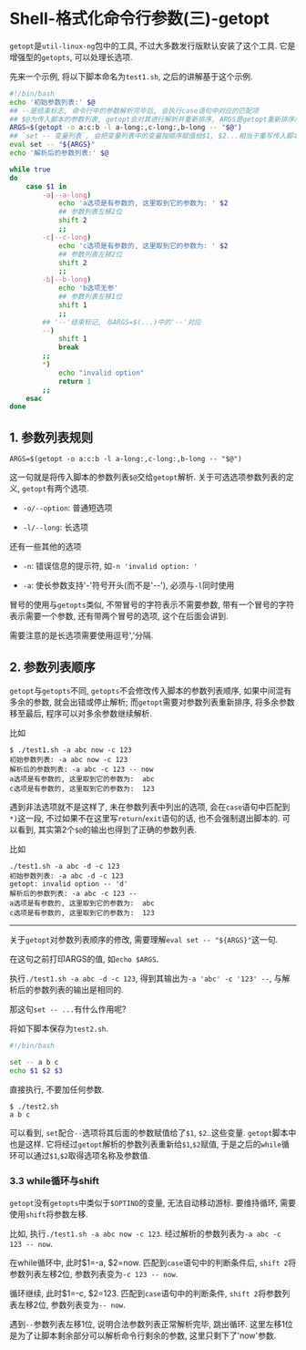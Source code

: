 # Shell-格式化命令行参数(三)-getopt

`getopt`是`util-linux-ng`包中的工具, 不过大多数发行版默认安装了这个工具. 它是增强型的`getopts`, 可以处理长选项.

先来一个示例, 将以下脚本命名为`test1.sh`, 之后的讲解基于这个示例.

```bash
#!/bin/bash
echo '初始参数列表:' $@
## --是结束标志, 命令行中的参数解析完毕后, 会执行case语句中对应的匹配项
## $@为传入脚本的参数列表, getopt会对其进行解析并重新排序, ARGS是getopt重新排序后的参数列表字符串, 可以通过echo查看
ARGS=$(getopt -o a:c:b -l a-long:,c-long:,b-long -- "$@")
## `set -- 变量列表`, 会把变量列表中的变量按顺序赋值给$1, $2...相当于重写传入脚本的参数列表
eval set -- "${ARGS}"
echo '解析后的参数列表:' $@

while true
do
	case $1 in
		-a|--a-long)
			echo 'a选项是有参数的, 这里取到它的参数为: ' $2
			## 参数列表左移2位
            shift 2
			;;
		-c|--c-long)
			echo 'c选项是有参数的, 这里取到它的参数为: ' $2
			## 参数列表左移2位
            shift 2
			;;
		-b|--b-long)
			echo 'b选项无参'
			## 参数列表左移1位
            shift 1
			;;
		## '--'结束标记, 与ARGS=$(...)中的'--'对应
		--)
			shift 1
			break
		;;
		*)
			echo "invalid option"
			return 1
		;;
	esac
done
```

## 1. 参数列表规则

`ARGS=$(getopt -o a:c:b -l a-long:,c-long:,b-long -- "$@")`

这一句就是将传入脚本的参数列表`$@`交给`getopt`解析. 关于可选选项参数列表的定义, `getopt`有两个选项.

- `-o/--option`: 普通短选项

- `-l/--long`: 长选项

还有一些其他的选项

- `-n`: 错误信息的提示符, 如`-n 'invalid option: '`

- `-a`: 使长参数支持'-'符号开头(而不是'--'), 必须与`-l`同时使用

冒号的使用与`getopts`类似, 不带冒号的字符表示不需要参数, 带有一个冒号的字符表示需要一个参数, 还有带两个冒号的选项, 这个在后面会讲到.

需要注意的是长选项需要使用逗号','分隔.

## 2. 参数列表顺序

`getopt`与`getopts`不同, `getopts`不会修改传入脚本的参数列表顺序, 如果中间混有多余的参数, 就会出错或停止解析; 而`getopt`需要对参数列表重新排序, 将多余参数移至最后, 程序可以对多余参数继续解析.

比如

```
$ ./test1.sh -a abc now -c 123
初始参数列表: -a abc now -c 123
解析后的参数列表: -a abc -c 123 -- now
a选项是有参数的, 这里取到它的参数为:  abc
c选项是有参数的, 这里取到它的参数为:  123
```

遇到非法选项就不是这样了, 未在参数列表中列出的选项, 会在`case`语句中匹配到`*)`这一段, 不过如果不在这里写`return`/`exit`语句的话, 也不会强制退出脚本的. 可以看到, 其实第2个`$@`的输出也得到了正确的参数列表.

比如

```
./test1.sh -a abc -d -c 123
初始参数列表: -a abc -d -c 123
getopt: invalid option -- 'd'
解析后的参数列表: -a abc -c 123 --
a选项是有参数的, 这里取到它的参数为:  abc
c选项是有参数的, 这里取到它的参数为:  123
```

------

关于`getopt`对参数列表顺序的修改, 需要理解`eval set -- "${ARGS}"`这一句. 

在这句之前打印ARGS的值, 如`echo $ARGS`. 

执行`./test1.sh -a abc -d -c 123`, 得到其输出为`-a 'abc' -c '123' --`, 与解析后的参数列表的输出是相同的. 

那这句`set -- ...`有什么作用呢?

将如下脚本保存为`test2.sh`. 

```bash
#!/bin/bash

set -- a b c
echo $1 $2 $3
```

直接执行, 不要加任何参数.

```
$ ./test2.sh 
a b c
```

可以看到, `set`配合`--`选项将其后面的参数赋值给了`$1`, `$2`..这些变量. `getopt`脚本中也是这样. 它将经过`getopt`解析的参数列表重新给`$1`,`$2`赋值, 于是之后的`while`循环可以通过`$1`,`$2`取得选项名称及参数值.

### 3.3 while循环与shift

`getopt`没有`getopts`中类似于`$OPTIND`的变量, 无法自动移动游标. 要维持循环, 需要使用`shift`将参数左移.

比如, 执行`./test1.sh -a abc now -c 123`. 经过解析的参数列表为`-a abc -c 123 -- now`.

在while循环中, 此时$1=-a, $2=now. 匹配到`case`语句中的判断条件后, `shift 2`将参数列表左移2位, 参数列表变为`-c 123 -- now`.

循环继续, 此时$1=-c, $2=123. 匹配到`case`语句中的判断条件, `shift 2`将参数列表左移2位, 参数列表变为`-- now`.

遇到`--`参数列表左移1位, 说明合法参数列表正常解析完毕, 跳出循环. 这里左移1位是为了让脚本剩余部分可以解析命令行剩余的参数, 这里只剩下了'now'参数.
